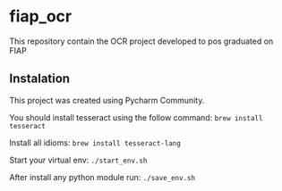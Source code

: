 # fiap_ocr
This repository contain the OCR project developed to pos graduated on FIAP

## Instalation

This project was created using Pycharm Community.

You should install tesseract using the follow command:
```brew install tesseract```

Install all idioms:
```brew install tesseract-lang```

Start your virtual env:
```./start_env.sh```

After install any python module run:
```./save_env.sh```